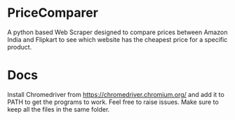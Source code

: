 # PriceComparer
A python based Web Scraper designed to compare prices between Amazon India and Flipkart to see which website has the cheapest price for a specific product.

# Docs
Install Chromedriver from https://chromedriver.chromium.org/ and add it to PATH to get the programs to work.
Feel free to raise issues. Make sure to keep all the files in the same folder.
